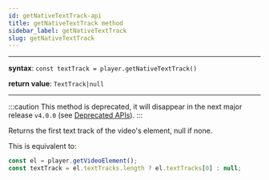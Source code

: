 ```yaml
---
id: getNativeTextTrack-api
title: getNativeTextTrack method
sidebar_label: getNativeTextTrack
slug: getNativeTextTrack
---
```


---

**syntax**: `const textTrack = player.getNativeTextTrack()`

**return value**: `TextTrack|null`

---

:::caution
This method is deprecated, it will disappear in the next major
release `v4.0.0` (see [Deprecated APIs](../../additional_ressources/deprecated.md)).
:::

Returns the first text track of the video's element, null if none.

This is equivalent to:

```js
const el = player.getVideoElement();
const textTrack = el.textTracks.length ? el.textTracks[0] : null;
```
